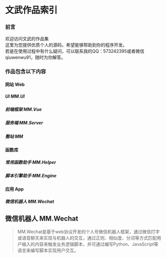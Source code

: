文武作品索引
====
  
### 前言
欢迎访问文武的作品集  
这里为您提供优质个人的源码，希望能够帮助到你的程序开发。  
若是在使用过程中有什么疑问，可以联系我的QQ：573242395或者微信qiuwenwu91，随时为你解答。  


### 作品包含以下内容  
#### 网站 Web  
##### UI MM.UI
##### 前端框架 MM.Vue
##### 服务端 MM.Server  
##### 整站 MM  
#### 函数库  
##### 常用函数助手 MM.Helper  
##### 脚本引擎助手 MM.Engine  
#### 应用 App  
##### 微信机器人 MM.Wechat
  
   
    
    
    
    
    
    
    
    
    
    
    
    
    
    
    
    
    
    
    
    
    
    
    

微信机器人 MM.Wechat
-------
>MM.Wechat是基于web协议开发的个人号微信机器人框架，通过微信打字或语音聊天来实现与机器人的交互，通过正则、相似度、分词等方式匹配用户输入的内容来触发业务逻辑脚本，并可通过编写Python、JavaScript等语言来编写脚本实现用户交互。
